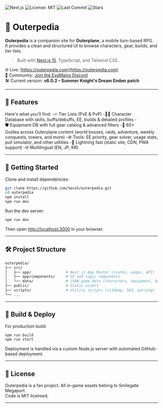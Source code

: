 ![Next.js](https://img.shields.io/badge/Next.js-15-blue?logo=nextdotjs)
![License: MIT](https://img.shields.io/badge/License-MIT-yellow.svg)
![Last Commit](https://img.shields.io/github/last-commit/Sevih/outerpedia)
![Stars](https://img.shields.io/github/stars/Sevih/outerpedia?style=social)

# 🌌 Outerpedia

**Outerpedia** is a companion site for **Outerplane**, a mobile turn-based RPG.  
It provides a clean and structured UI to browse characters, gear, builds, and tier lists.

> Built with [Next.js 15](https://nextjs.org), TypeScript, and Tailwind CSS.

🌐 Live: [https://outerpedia.com](https://outerpedia.com)  
💬 Community: [Join the EvaMains Discord](hhttps://discord.com/invite/keGhVQWsHv)  
🛠️ Current version: **v6.0.2 – Summer Knight's Dream Ember patch**

---

## 🚀 Features

Here's what you'll find:
-🔥 Tier Lists (PvE & PvP)
-🧙‍♀️ Character Database with skills, buffs/debuffs, EE, builds & detailed profiles
-🛡️ Equipment DB with full gear catalog & advanced filters
-📘 60+ Guides across Outerplane content (world bosses, raids, adventure, weekly conquests, towers, and more)
-⚙️ Tools: EE priority, gear solver, usage stats, pull simulator, and other utilities
-🚀 Lightning fast (static site, CDN, PWA support)
-🌐 Multilingual (EN, JP, KR)

---

## 🧰 Getting Started

Clone and install dependencies:

```bash
git clone https://github.com/Sevih/outerpedia.git
cd outerpedia
npm install
npm run dev
```

Run the dev server:

```bash
npm run dev
```

Then open [http://localhost:3000](http://localhost:3000) in your browser.

---

## 🛠 Project Structure

```bash
outerpedia/
├── src/
│   ├── app/                # Next.js App Router (routes, pages, API)
│   ├── app/components/     # UI and logic components
│   └── data/               # JSON game data (characters, equipment, buffs, etc.)
├── public/                 # Static assets
├── scripts/                # Utility scripts (sitemap, SEO, parsing)
└── ...

```
---

## 🔧 Build & Deploy

For production build:

```bash
npm run build
npm run start
```

Deployment is handled via a custom Node.js server with automated GitHub-based deployment.

---

## 📜 License

Outerpedia is a fan project. All in-game assets belong to Smilegate Megaport.  
Code is MIT licensed.

---
